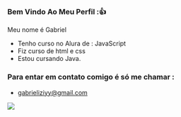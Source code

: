 ### Bem Vindo Ao Meu Perfil :👍

Meu nome é Gabriel

- Tenho curso no Alura de : JavaScript
- Fiz curso de html e css
- Estou cursando Java.

### Para entar em contato comigo é só me chamar :

- gabrieliziyy@gmail.com

![](https://github.com/GabrielIzidoro/GabrielIzidoro/assets/170363831/07e990f6-6c0b-4a6c-bdb4-f7c1aa6a5fd7)

